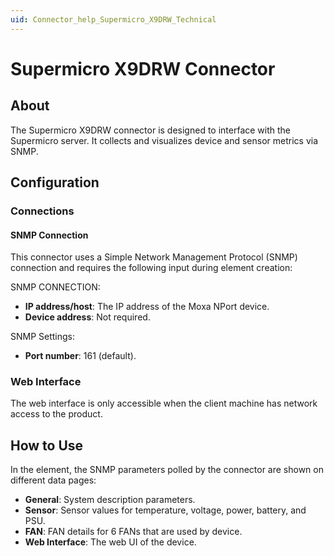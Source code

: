 ```yaml
---
uid: Connector_help_Supermicro_X9DRW_Technical
---
```


# Supermicro X9DRW Connector

## About

The Supermicro X9DRW connector is designed to interface with the Supermicro server. It collects and visualizes device and sensor metrics via SNMP.

## Configuration

### Connections

#### SNMP Connection

This connector uses a Simple Network Management Protocol (SNMP) connection and requires the following input during element creation:

SNMP CONNECTION:

- **IP address/host**: The IP address of the Moxa NPort device.
- **Device address**: Not required.

SNMP Settings:

- **Port number**: 161 (default).

### Web Interface

The web interface is only accessible when the client machine has network access to the product.

## How to Use

In the element, the SNMP parameters polled by the connector are shown on different data pages:

- **General**: System description parameters.
- **Sensor**: Sensor values for temperature, voltage, power, battery, and PSU.
- **FAN**: FAN details for 6 FANs that are used by device.
- **Web Interface**: The web UI of the device.
